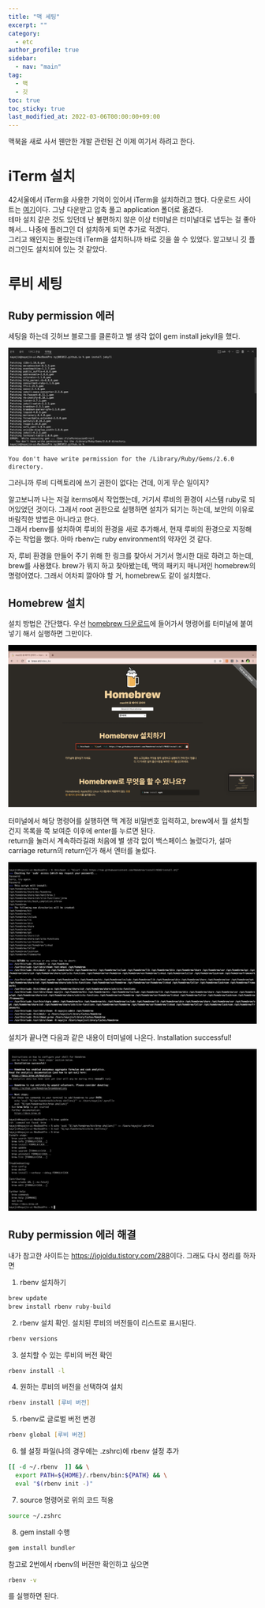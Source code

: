 ```yaml
---
title: "맥 세팅"
excerpt: ""
category: 
  - etc
author_profile: true
sidebar:
  - nav: "main" 
tag:
  - 맥
  - 깃
toc: true
toc_sticky: true
last_modified_at: 2022-03-06T00:00:00+09:00
---
```

맥북을 새로 사서 웬만한 개발 관련된 건 이제 여기서 하려고 한다. 

# iTerm 설치
42서울에서 iTerm을 사용한 기억이 있어서 iTerm을 설치하려고 했다. 다운로드 사이트는 [여기](https://iterm2.com/)이다. 그냥 다운받고 압축 풀고 application 폴더로 옮겼다.  
테마 설치 같은 것도 있던데 난 불편하지 않은 이상 터미널은 터미널대로 냅두는 걸 좋아해서... 나중에 플러그인 더 설치하게 되면 추가로 적겠다.  
그리고 왜인지는 몰랐는데 iTerm을 설치하니까 바로 깃을 쓸 수 있었다. 알고보니 깃 플러그인도 설치되어 있는 것 같았다.

# 루비 세팅
## Ruby permission 에러
세팅을 하는데 깃허브 블로그를 클론하고 별 생각 없이 gem install jekyll을 했다.

![ruby_error](/assets/images/page/etc/2022-03-06_ruby_error.png)

```
You don't have write permission for the /Library/Ruby/Gems/2.6.0 directory.
```
그러니까 루비 디렉토리에 쓰기 권한이 없다는 건데, 이게 무슨 일이지?

알고보니까 나는 저걸 iterms에서 작업했는데, 거기서 루비의 환경이 시스템 ruby로 되어있었던 것이다. 그래서 root 권한으로 실행하면 설치가 되기는 하는데, 보안의 이유로 바람직한 방법은 아니라고 한다.  
그래서 rbenv를 설치하여 루비의 환경을 새로 추가해서, 현재 루비의 환경으로 지정해주는 작업을 했다. 아마 rbenv는 ruby environment의 약자인 것 같다.

자, 루비 환경을 만들어 주기 위해 한 링크를 찾아서 거기서 명시한 대로 하려고 하는데, brew를 사용했다. brew가 뭐지 하고 찾아봤는데, 맥의 패키지 매니저인 homebrew의 명령어였다. 그래서 어차피 깔아야 할 거, homebrew도 같이 설치했다.

## Homebrew 설치
설치 방법은 간단했다. 우선 [homebrew 다운로드](https://brew.sh/index_ko)에 들어가서 명령어를 터미널에 붙여넣기 해서 실행하면 그만이다.

![homebrew_homepage](/assets/images/page/etc/2022-03-06_install_brew1.png)

터미널에서 해당 명령어를 실행하면 맥 계정 비밀번호 입력하고, brew에서 뭘 설치할 건지 목록을 쭉 보여준 이후에 enter를 누르면 된다.  
return을 눌러서 계속하라길래 처음에 별 생각 없이 백스페이스 눌렀다가, 설마 carriage return의 return인가 해서 엔터를 눌렀다.

![install_brew1](/assets/images/page/etc/2022-03-06_install_brew2.png)

설치가 끝나면 다음과 같은 내용이 터미널에 나온다. Installation successful!

![install_brew2](/assets/images/page/etc/2022-03-06_install_brew3.png)

## Ruby permission 에러 해결
내가 참고한 사이트는 <https://jojoldu.tistory.com/288>이다. 그래도 다시 정리를 하자면

1. rbenv 설치하기
```zsh
brew update  
brew install rbenv ruby-build
```

2. rbenv 설치 확인. 설치된 루비의 버전들이 리스트로 표시된다.
```zsh
rbenv versions
```

3. 설치할 수 있는 루비의 버전 확인
```zsh
rbenv install -l
```

4. 원하는 루비의 버전을 선택하여 설치
```zsh
rbenv install [루비 버전]
```

5. rbenv로 글로벌 버전 변경
```zsh
rbenv global [루비 버전]
```

6. 쉘 설정 파일(나의 경우에는 .zshrc)에 rbenv 설정 추가
```zsh
[[ -d ~/.rbenv  ]] && \
  export PATH=${HOME}/.rbenv/bin:${PATH} && \
  eval "$(rbenv init -)"
```

7. source 명령어로 위의 코드 적용
```zsh
source ~/.zshrc
```

8. gem install 수행
```zsh
gem install bundler
```

참고로 2번에서 rbenv의 버전만 확인하고 싶으면
```zsh
rbenv -v
```
를 실행하면 된다.